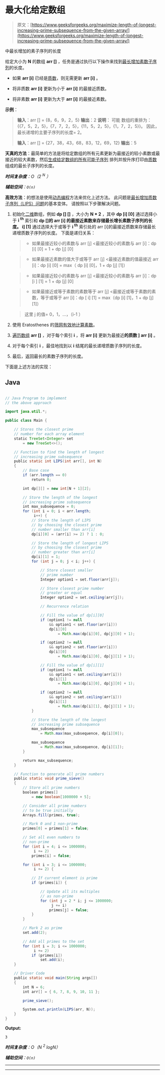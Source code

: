 # 最大化给定数组

> 原文：[https://www.geeksforgeeks.org/maximize-length-of-longest-increasing-prime-subsequence-from-the-given-array/](https://www.geeksforgeeks.org/maximize-length-of-longest-increasing-prime-subsequence-from-the-given-array/)

中最长增加的素子序列的长度

给定大小为 **N** 的数组 **arr []** ，任务是通过执行以下操作来找到[最长增加素数子序列](https://www.geeksforgeeks.org/length-of-longest-prime-subsequence-in-an-array/)的长度。

*   如果 **arr [i]** 已经是[质数](https://www.geeksforgeeks.org/prime-numbers/)，则无需更新 **arr [i]** 。

*   将非质数 **arr [i]** 更新为小于 **arr [i]** 的最接近质数。

*   将非素数 **arr [i]** 更新为大于 **arr [i]** 的最接近素数。

**示例**：

> **输入**：arr [] = {8，6，9，2，5}
> **输出**：2
> **说明**：
> 可能 数组的重排为：{{7，5，2，5}，{7，7，2，5}，{11，5，2，5}，{1，7，2，5}}。
> 因此，最长递增的主要子序列的长度= 2。
> 
> **输入**：arr [] = {27，38，43，68，83，12，69，12}
> **输出**：5

**天真的方法**：最简单的方法是将给定数组的所有元素更新为最接近的较小素数或最接近的较大素数，然后[生成给定数组的所有可能子序列](https://www.geeksforgeeks.org/generating-all-possible-subsequences-using-recursion/) 排列并按升序打印由[质数](https://www.geeksforgeeks.org/prime-numbers/)组成的最长子序列的长度。

***时间复杂度**：O（2 <sup>N</sup> ）*

***辅助空间**：`O(n)`*

**高效方法**：的想法是使用[动态编程](https://www.geeksforgeeks.org/dynamic-programming/)方法来优化上述方法。 此问题是[最长增加质数子序列（LIPS）问题](https://www.geeksforgeeks.org/length-of-longest-increasing-prime-subsequence-from-a-given-array/)的基本变体。 请按照以下步骤解决问题。

1.  初始化[二维](https://www.geeksforgeeks.org/multidimensional-arrays-c-cpp/)数组，例如 **dp [] []** ，大小为 **N * 2** ，其中 **dp [i] [0]** 通过选择小于 **i <sup>th</sup>** 索引和 **dp []的 **arr [i]** 的最接近素数来存储最长增长素数子序列的长度。 i] [1]** 通过选择大于或等于 **i <sup>th</sup>** 索引处的 arr [i]的最接近质数来存储最长递增质数子序列的长度。 下面是递归关系：

    > *   如果最接近较小的素数与 arr [j] <最接近较小的素数与 arr [i]：dp [i] [0] = 1 + dp [j] [0]

    > *   如果最接近素数的值大于或等于 arr [j] <最接近素数的值最接近 arr [i]：dp [i] [0] = max（ dp [i] [0]，1 + dp [j] [1]）

    > *   如果最接近较小的素数与 arr [j] <最接近较小的素数与 arr [i]：dp [i ] [1] = 1 + dp [j] [0]

    > *   如果最接近或等于素数的素数等于 arr [j] <最接近或等于素数的素数，等于或等于 arr [i]：dp [ i] [1] = max（dp [i] [1]，1 + dp [j] [1]）

    > 

    > 这里 j 的值= 0，1，…，（i-1 ）

2.  使用 Eratosthenes 的[筛网有效地计算](https://www.geeksforgeeks.org/sieve-of-eratosthenes/)[素数](https://www.geeksforgeeks.org/prime-numbers/)。

3.  [遍历数组](https://www.geeksforgeeks.org/c-program-to-traverse-an-array/) **arr []** ，对于每个索引 **i** ，将 **arr [i]** 更新为最接近**的质数 ] arr [i]** 。

4.  对于每个索引 **i** ，最佳地找到以 **i** 结尾的最长递增质数子序列的长度。

5.  最后，返回最长的素数子序列的长度。

下面是上述方法的实现：

## Java

```java

// Java Program to implement 
// the above approach 

import java.util.*; 

public class Main { 

    // Stores the closest prime 
    // number for each array element 
    static TreeSet<Integer> set 
        = new TreeSet<>(); 

    // Function to find the length of longest 
    // increasing prime subsequence 
    public static int LIPS(int arr[], int N) 
    { 
        // Base case 
        if (arr.length == 0) 
            return 0; 

        int dp[][] = new int[N + 1][2]; 

        // Store the length of the longest 
        // increasing prime subsequence 
        int max_subsequence = 0; 
        for (int i = 0; i < arr.length; 
             i++) { 
            // Store the length of LIPS 
            // by choosing the closest prime 
            // number smaller than arr[i] 
            dp[i][0] = (arr[i] >= 2) ? 1 : 0; 

            // Store the length of longest LIPS 
            // by choosing the closest prime 
            // number greater than arr[i] 
            dp[i][1] = 1; 
            for (int j = 0; j < i; j++) { 

                // Store closest smaller 
                // prime number 
                Integer option1 = set.floor(arr[j]); 

                // Store closest prime number 
                // greater or equal 
                Integer option2 = set.ceiling(arr[j]); 

                // Recurrence relation 

                // Fill the value of dp[i][0] 
                if (option1 != null
                    && option1 < set.floor(arr[i])) 
                    dp[i][0] 
                        = Math.max(dp[i][0], dp[j][0] + 1); 

                if (option2 != null
                    && option2 < set.floor(arr[i])) 
                    dp[i][0] 
                        = Math.max(dp[i][0], dp[j][1] + 1); 

                // Fill the value of dp[i][1] 
                if (option1 != null
                    && option1 < set.ceiling(arr[i])) 
                    dp[i][1] 
                        = Math.max(dp[i][0], dp[j][0] + 1); 

                if (option2 != null
                    && option2 < set.ceiling(arr[i])) 
                    dp[i][1] 
                        = Math.max(dp[i][1], dp[j][1] + 1); 
            } 

            // Store the length of the longest 
            // increasing prime subsequence 
            max_subsequence 
                = Math.max(max_subsequence, dp[i][0]); 

            max_subsequence 
                = Math.max(max_subsequence, dp[i][1]); 
        } 

        return max_subsequence; 
    } 

    // Function to generate all prime numbers 
    public static void prime_sieve() 
    { 
        // Store all prime numbers 
        boolean primes[] 
            = new boolean[1000000 + 5]; 

        // Consider all prime numbers 
        // to be true initially 
        Arrays.fill(primes, true); 

        // Mark 0 and 1 non-prime 
        primes[0] = primes[1] = false; 

        // Set all even numbers to 
        // non-prime 
        for (int i = 4; i <= 1000000; 
             i += 2) 
            primes[i] = false; 

        for (int i = 3; i <= 1000000; 
             i += 2) { 

            // If current element is prime 
            if (primes[i]) { 

                // Update all its multiples 
                // as non-prime 
                for (int j = 2 * i; j <= 1000000; 
                     j += i) 
                    primes[j] = false; 
            } 
        } 

        // Mark 2 as prime 
        set.add(2); 

        // Add all primes to the set 
        for (int i = 3; i <= 1000000; 
             i += 2) 
            if (primes[i]) 
                set.add(i); 
    } 

    // Driver Code 
    public static void main(String args[]) 
    { 
        int N = 6; 
        int arr[] = { 6, 7, 8, 9, 10, 11 }; 

        prime_sieve(); 

        System.out.println(LIPS(arr, N)); 
    } 
} 

```

**Output:**

```
3

```

***时间复杂度**：O（N <sup>2</sup> logN）*

***辅助空间**：`O(n)`*



* * *

* * *



